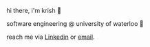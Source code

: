 hi there, i'm krish 👋

software engineering @ university of waterloo 🪿

reach me via [Linkedin](www.linkedin.com/in/kri-shah/) or [email](mailto:shahkrish2016@gmail.com).
